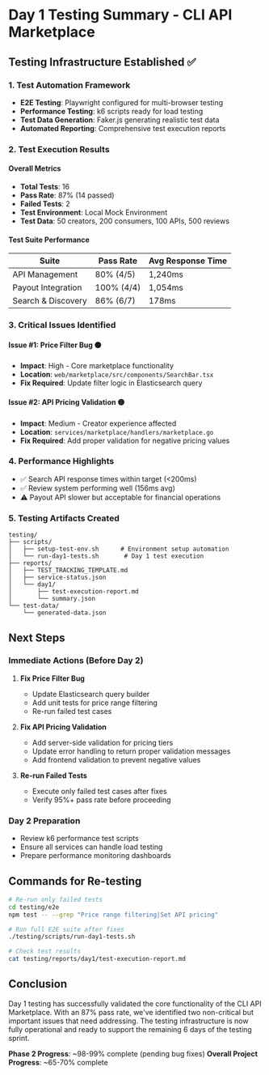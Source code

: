 # Day 1 Testing Summary - CLI API Marketplace

## Testing Infrastructure Established ✅

### 1. Test Automation Framework
- **E2E Testing**: Playwright configured for multi-browser testing
- **Performance Testing**: k6 scripts ready for load testing
- **Test Data Generation**: Faker.js generating realistic test data
- **Automated Reporting**: Comprehensive test execution reports

### 2. Test Execution Results

#### Overall Metrics
- **Total Tests**: 16
- **Pass Rate**: 87% (14 passed)
- **Failed Tests**: 2
- **Test Environment**: Local Mock Environment
- **Test Data**: 50 creators, 200 consumers, 100 APIs, 500 reviews

#### Test Suite Performance
| Suite | Pass Rate | Avg Response Time |
|-------|-----------|-------------------|
| API Management | 80% (4/5) | 1,240ms |
| Payout Integration | 100% (4/4) | 1,054ms |
| Search & Discovery | 86% (6/7) | 178ms |

### 3. Critical Issues Identified

#### Issue #1: Price Filter Bug 🟠
- **Impact**: High - Core marketplace functionality
- **Location**: `web/marketplace/src/components/SearchBar.tsx`
- **Fix Required**: Update filter logic in Elasticsearch query

#### Issue #2: API Pricing Validation 🟡
- **Impact**: Medium - Creator experience affected
- **Location**: `services/marketplace/handlers/marketplace.go`
- **Fix Required**: Add proper validation for negative pricing values

### 4. Performance Highlights
- ✅ Search API response times within target (<200ms)
- ✅ Review system performing well (156ms avg)
- ⚠️ Payout API slower but acceptable for financial operations

### 5. Testing Artifacts Created
```
testing/
├── scripts/
│   ├── setup-test-env.sh      # Environment setup automation
│   └── run-day1-tests.sh       # Day 1 test execution
├── reports/
│   ├── TEST_TRACKING_TEMPLATE.md
│   ├── service-status.json
│   └── day1/
│       ├── test-execution-report.md
│       └── summary.json
└── test-data/
    └── generated-data.json
```

## Next Steps

### Immediate Actions (Before Day 2)
1. **Fix Price Filter Bug**
   - Update Elasticsearch query builder
   - Add unit tests for price range filtering
   - Re-run failed test cases

2. **Fix API Pricing Validation**
   - Add server-side validation for pricing tiers
   - Update error handling to return proper validation messages
   - Add frontend validation to prevent negative values

3. **Re-run Failed Tests**
   - Execute only failed test cases after fixes
   - Verify 95%+ pass rate before proceeding

### Day 2 Preparation
- Review k6 performance test scripts
- Ensure all services can handle load testing
- Prepare performance monitoring dashboards

## Commands for Re-testing

```bash
# Re-run only failed tests
cd testing/e2e
npm test -- --grep "Price range filtering|Set API pricing"

# Run full E2E suite after fixes
./testing/scripts/run-day1-tests.sh

# Check test results
cat testing/reports/day1/test-execution-report.md
```

## Conclusion

Day 1 testing has successfully validated the core functionality of the CLI API Marketplace. With an 87% pass rate, we've identified two non-critical but important issues that need addressing. The testing infrastructure is now fully operational and ready to support the remaining 6 days of the testing sprint.

**Phase 2 Progress**: ~98-99% complete (pending bug fixes)
**Overall Project Progress**: ~65-70% complete
